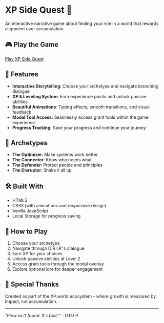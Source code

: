 # XP Side Quest 🌊

An interactive narrative game about finding your role in a world that rewards alignment over accumulation.

## 🎮 Play the Game

[Play XP Side Quest](https://your-username.github.io/xp-side-quest)

## 🚀 Features

- **Interactive Storytelling**: Choose your archetype and navigate branching dialogue
- **XP & Leveling System**: Earn experience points and unlock passive abilities
- **Beautiful Animations**: Typing effects, smooth transitions, and visual feedback
- **Modal Tool Access**: Seamlessly access grant tools within the game experience
- **Progress Tracking**: Save your progress and continue your journey

## 🎯 Archetypes

- **The Optimizer**: Make systems work better
- **The Connector**: Know who needs what
- **The Defender**: Protect people and principles  
- **The Disruptor**: Shake it all up

## 🛠️ Built With

- HTML5
- CSS3 (with animations and responsive design)
- Vanilla JavaScript
- Local Storage for progress saving

## 📱 How to Play

1. Choose your archetype
2. Navigate through D.R.I.P.'s dialogue
3. Earn XP for your choices
4. Unlock passive abilities at Level 2
5. Access grant tools through the modal overlay
6. Explore optional lore for deeper engagement

## 🌟 Special Thanks

Created as part of the XP.world ecosystem - where growth is measured by impact, not accumulation.

---

*"Flow isn't found. It's built."* - D.R.I.P. 
